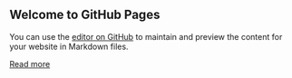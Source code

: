 ## Welcome to GitHub Pages

You can use the [editor on GitHub](https://github.com/PAMinerva/paminerva.github.io/edit/master/index.md) to maintain and preview the content for your website in Markdown files.

[Read more](https://paminerva.github.io/articles/test1.html)

